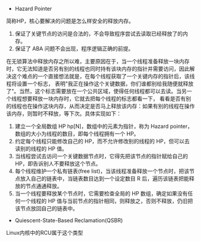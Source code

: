* Hazard Pointer

简称HP，核心要解决的问题是怎么样安全的释放内存。

1. 保证了关键节点的访问是合法的，不会导致程序尝试去读取已经释放了的内存。
2. 保证了 ABA 问题不会出现，程序逻辑正确的前提。

在无锁算法中释放内存之所以难，主要原因在于，当一个线程准备释放一块内存时，它无法知道是否另有别的线程也同时持有该块内存的指针并需要访问，因此解决这个难点的一个直接想法就是，在每个线程获取了一个关键内存的指针后，该线程将设置一个标志，
表明"我正在操作这个关键数据，你们谁都别给我随便就释放了"。当然，这个标志需要放在一个公共区域，使得任何线程都可以去读。当另一个线程想要释放一块内存时，它就去把每个线程的标志都看一下，
看看是否有别的线程也在操作这块内存，从而决定是否马上释放该内存：如果有别的线程在操作该内存，则暂时不释放，等下次。具体实现如下：

1. 建立一个全局数组 HP hp[N]，数组中的元素为指针，称为 Hazard pointer，数组的大小为线程的数目，即每个线程拥有一个 HP。
2. 约定每个线程只能修改自己的 HP，而不允许修改别的线程的 HP，但可以去读别的线程的 HP 值。
3. 当线程尝试去访问一个关键数据节点时，它得先把该节点的指针赋给自己的 HP，即告诉别人不要释放这个节点。
4. 每个线程维护一个私有链表(free list)，当该线程准备释放一个节点时，把该节点放入自己的链表中，当链表数目达到一个设定数目 R 后，遍历该链表把能释放的节点通通释放。
5. 当一个线程要释放某个节点时，它需要检查全局的 HP 数组，确定如果没有任何一个线程的 HP 值与当前节点的指针相同，则释放之，否则不释放，仍旧把该节点放回自己的链表中。


* Quiescent-State-Based Reclamation(QSBR)

Linux内核中的RCU属于这个类型
